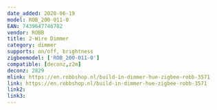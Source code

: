 ```yaml
---
date_added: 2020-06-19
model: ROB_200-011-0
EAN: 7439647746782
vendor: ROBB
title: 2-Wire Dimmer
category: dimmer
supports: on/off, brightness
zigbeemodel: ['ROB_200-011-0']
compatible: [deconz,z2m]
deconz: 2829
mlink: https://en.robbshop.nl/build-in-dimmer-hue-zigbee-robb-3571
link: https://en.robbshop.nl/build-in-dimmer-hue-zigbee-robb-3571
link2: 
link3: 
---
```

